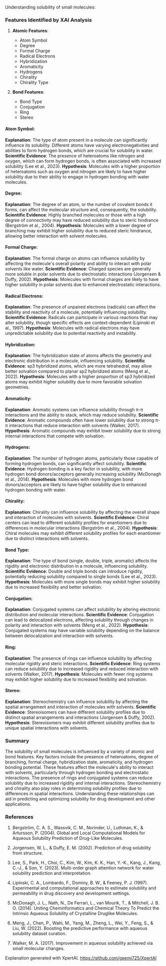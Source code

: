 Understanding solubility of small molecules:
### Features Identified by XAI Analysis

1. **Atomic Features**:
   - Atom Symbol
   - Degree
   - Formal Charge
   - Radical Electrons
   - Hybridization
   - Aromaticity
   - Hydrogens
   - Chirality
   - Chirality Type

2. **Bond Features**:
   - Bond Type
   - Conjugation
   - Ring
   - Stereo

#### Atom Symbol:
**Explanation**: The type of atom present in a molecule can significantly influence its solubility. Different atoms have varying electronegativities and abilities to form hydrogen bonds, which are crucial for solubility in water.
**Scientific Evidence**: The presence of heteroatoms like nitrogen and oxygen, which can form hydrogen bonds, is often associated with increased solubility (Lee et al., 2023).
**Hypothesis**: Molecules with a higher proportion of heteroatoms such as oxygen and nitrogen are likely to have higher solubility due to their ability to engage in hydrogen bonding with water molecules.

#### Degree:
**Explanation**: The degree of an atom, or the number of covalent bonds it forms, can affect the molecular structure and, consequently, the solubility.
**Scientific Evidence**: Highly branched molecules or those with a high degree of connectivity may have reduced solubility due to steric hindrance (Bergström et al., 2004).
**Hypothesis**: Molecules with a lower degree of branching may exhibit higher solubility due to reduced steric hindrance, allowing better interaction with solvent molecules.

#### Formal Charge:
**Explanation**: The formal charge on atoms can influence solubility by affecting the molecule's overall polarity and ability to interact with polar solvents like water.
**Scientific Evidence**: Charged species are generally more soluble in polar solvents due to electrostatic interactions (Jorgensen & Duffy, 2002).
**Hypothesis**: Molecules with formal charges are likely to have higher solubility in polar solvents due to enhanced electrostatic interactions.

#### Radical Electrons:
**Explanation**: The presence of unpaired electrons (radicals) can affect the stability and reactivity of a molecule, potentially influencing solubility.
**Scientific Evidence**: Radicals can participate in various reactions that may alter solubility, though specific effects are context-dependent (Lipinski et al., 1997).
**Hypothesis**: Molecules with radical electrons may have unpredictable solubility due to potential reactivity and instability.

#### Hybridization:
**Explanation**: The hybridization state of atoms affects the geometry and electronic distribution in a molecule, influencing solubility.
**Scientific Evidence**: sp3 hybridized atoms, which are more tetrahedral, may allow better solvation compared to planar sp2 hybridized atoms (Meng et al., 2022).
**Hypothesis**: Molecules with a higher proportion of sp3 hybridized atoms may exhibit higher solubility due to more favorable solvation geometries.

#### Aromaticity:
**Explanation**: Aromatic systems can influence solubility through π-π interactions and the ability to stack, which may reduce solubility.
**Scientific Evidence**: Aromatic compounds often have lower solubility due to strong π-π interactions that reduce interaction with solvents (Walker, 2017).
**Hypothesis**: Aromatic compounds may exhibit lower solubility due to strong internal interactions that compete with solvation.

#### Hydrogens:
**Explanation**: The number of hydrogen atoms, particularly those capable of forming hydrogen bonds, can significantly affect solubility.
**Scientific Evidence**: Hydrogen bonding is a key factor in solubility, with more hydrogen bond donors/acceptors generally increasing solubility (McDonagh et al., 2014).
**Hypothesis**: Molecules with more hydrogen bond donors/acceptors are likely to have higher solubility due to enhanced hydrogen bonding with water.

#### Chirality:
**Explanation**: Chirality can influence solubility by affecting the overall shape and interaction of molecules with solvents.
**Scientific Evidence**: Chiral centers can lead to different solubility profiles for enantiomers due to differences in molecular interactions (Bergström et al., 2004).
**Hypothesis**: Chiral molecules may exhibit different solubility profiles for each enantiomer due to distinct interactions with solvents.

#### Bond Type:
**Explanation**: The type of bond (single, double, triple, aromatic) affects the rigidity and electronic distribution in a molecule, influencing solubility.
**Scientific Evidence**: Double and triple bonds can introduce rigidity, potentially reducing solubility compared to single bonds (Lee et al., 2023).
**Hypothesis**: Molecules with more single bonds may exhibit higher solubility due to increased flexibility and better solvation.

#### Conjugation:
**Explanation**: Conjugated systems can affect solubility by altering electronic distribution and molecular interactions.
**Scientific Evidence**: Conjugation can lead to delocalized electrons, affecting solubility through changes in polarity and interaction with solvents (Meng et al., 2022).
**Hypothesis**: Conjugated systems may have variable solubility depending on the balance between delocalization and interaction with solvents.

#### Ring:
**Explanation**: The presence of rings can influence solubility by affecting molecular rigidity and steric interactions.
**Scientific Evidence**: Ring systems can reduce solubility due to increased rigidity and reduced interaction with solvents (Walker, 2017).
**Hypothesis**: Molecules with fewer ring systems may exhibit higher solubility due to increased flexibility and solvation.

#### Stereo:
**Explanation**: Stereochemistry can influence solubility by affecting the spatial arrangement and interaction of molecules with solvents.
**Scientific Evidence**: Stereoisomers can have different solubility profiles due to distinct spatial arrangements and interactions (Jorgensen & Duffy, 2002).
**Hypothesis**: Stereoisomers may exhibit different solubility profiles due to unique spatial interactions with solvents.

### Summary
The solubility of small molecules is influenced by a variety of atomic and bond features. Key factors include the presence of heteroatoms, degree of branching, formal charge, hybridization state, aromaticity, and hydrogen bonding potential. These features affect the molecule's ability to interact with solvents, particularly through hydrogen bonding and electrostatic interactions. The presence of rings and conjugated systems can reduce solubility due to increased rigidity and internal interactions. Stereochemistry and chirality also play roles in determining solubility profiles due to differences in spatial interactions. Understanding these relationships can aid in predicting and optimizing solubility for drug development and other applications.

### References

1. Bergström, C. A. S., Wassvik, C. M., Norinder, U., Luthman, K., & Artursson, P. (2004). Global and Local Computational Models for Aqueous Solubility Prediction of Drug-Like Molecules.

2. Jorgensen, W. L., & Duffy, E. M. (2002). Prediction of drug solubility from structure.

3. Lee, S., Park, H., Choi, C., Kim, W., Kim, K. K., Han, Y.-K., Kang, J., Kang, C.-J., & Son, Y. (2023). Multi-order graph attention network for water solubility prediction and interpretation.

4. Lipinski, C. A., Lombardo, F., Dominy, B. W., & Feeney, P. J. (1997). Experimental and computational approaches to estimate solubility and permeability in drug discovery and development settings.

5. McDonagh, J. L., Nath, N., De Ferrari, L., van Mourik, T., & Mitchell, J. B. O. (2014). Uniting Cheminformatics and Chemical Theory To Predict the Intrinsic Aqueous Solubility of Crystalline Druglike Molecules.

6. Meng, J., Chen, P., Wahi, M., Yang, M., Zheng, L., Wei, Y., Feng, S., & Liu, W. (2022). Boosting the predictive performance with aqueous solubility dataset curation.

7. Walker, M. A. (2017). Improvement in aqueous solubility achieved via small molecular changes.

Explanation generated with XpertAI. https://github.com/geemi725/XpertAI